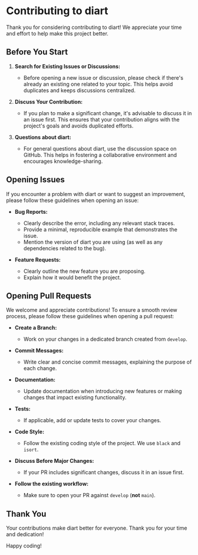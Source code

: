 # Contributing to diart

Thank you for considering contributing to diart! We appreciate your time and effort to help make this project better.

## Before You Start

1. **Search for Existing Issues or Discussions:**
   - Before opening a new issue or discussion, please check if there's already an existing one related to your topic. This helps avoid duplicates and keeps discussions centralized.

2. **Discuss Your Contribution:**
   - If you plan to make a significant change, it's advisable to discuss it in an issue first. This ensures that your contribution aligns with the project's goals and avoids duplicated efforts.

3. **Questions about diart:**
   - For general questions about diart, use the discussion space on GitHub. This helps in fostering a collaborative environment and encourages knowledge-sharing.

## Opening Issues

If you encounter a problem with diart or want to suggest an improvement, please follow these guidelines when opening an issue:

- **Bug Reports:**
  - Clearly describe the error, including any relevant stack traces.
  - Provide a minimal, reproducible example that demonstrates the issue.
  - Mention the version of diart you are using (as well as any dependencies related to the bug).

- **Feature Requests:**
  - Clearly outline the new feature you are proposing.
  - Explain how it would benefit the project.

## Opening Pull Requests

We welcome and appreciate contributions! To ensure a smooth review process, please follow these guidelines when opening a pull request:

- **Create a Branch:**
  - Work on your changes in a dedicated branch created from `develop`.

- **Commit Messages:**
  - Write clear and concise commit messages, explaining the purpose of each change.

- **Documentation:**
  - Update documentation when introducing new features or making changes that impact existing functionality.

- **Tests:**
  - If applicable, add or update tests to cover your changes.

- **Code Style:**
  - Follow the existing coding style of the project. We use `black` and `isort`.

- **Discuss Before Major Changes:**
  - If your PR includes significant changes, discuss it in an issue first.
 
- **Follow the existing workflow:**
  - Make sure to open your PR against `develop` (**not** `main`).

## Thank You

Your contributions make diart better for everyone. Thank you for your time and dedication!

Happy coding!
